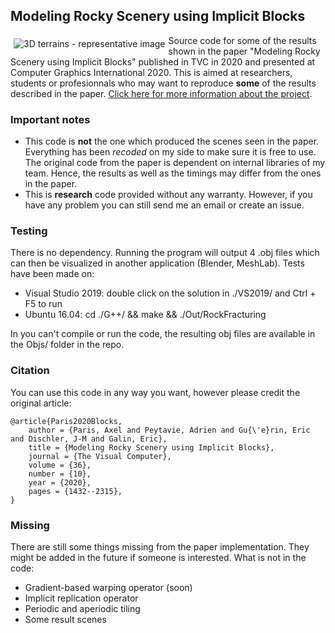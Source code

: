 ## Modeling Rocky Scenery using Implicit Blocks

<img src="https://aparis69.github.io/public_html/imgs/blocks_representative.jpg"
     alt="3D terrains - representative image"
     style="float: left; margin: 5px;" />

Source code for some of the results shown in the paper "Modeling Rocky Scenery using Implicit Blocks" published in TVC in 2020 
and presented at Computer Graphics International 2020. This is aimed at researchers, students or profesionnals who may want to reproduce **some** of the results described in the paper.
[Click here for more information about the project](https://aparis69.github.io/public_html/projects/paris2020_Blocks.html).

### Important notes
* This code is **not** the one which produced the scenes seen in the paper. Everything has been *recoded* on my side to make sure it is free to use. The original code from the paper is dependent on internal libraries of my team. Hence, the results as well as the timings may differ from the ones in the paper.
* This is **research** code provided without any warranty. However, if you have any problem you can still send me an email or create an issue.

### Testing
There is no dependency. Running the program will output 4 .obj files which can then be visualized in another application (Blender, MeshLab). Tests have been made on:
* Visual Studio 2019: double click on the solution in ./VS2019/ and Ctrl + F5 to run
* Ubuntu 16.04: cd ./G++/ && make && ./Out/RockFracturing

In you can't compile or run the code, the resulting obj files are available in the Objs/ folder in the repo.

### Citation
You can use this code in any way you want, however please credit the original article:
```
@article{Paris2020Blocks,
  	author = {Paris, Axel and Peytavie, Adrien and Gu{\'e}rin, Eric and Dischler, J-M and Galin, Eric},
  	title = {Modeling Rocky Scenery using Implicit Blocks},
  	journal = {The Visual Computer},
  	volume = {36},
  	number = {10},
  	year = {2020},
  	pages = {1432--2315},
}
```	

### Missing
There are still some things missing from the paper implementation. They might be added in the future if someone is interested. What is not in the code:
* Gradient-based warping operator (soon)
* Implicit replication operator
* Periodic and aperiodic tiling
* Some result scenes
